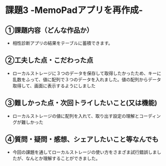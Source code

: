 # 課題3 -MemoPadアプリを再作成-

## ①課題内容（どんな作品か）
- 相性診断アプリの結果をテーブルに蓄積できます。

## ②工夫した点・こだわった点
- ローカルストレージに３つのデータを保存して取得したかったため、キーに乱数をふって、値に配列で３つのデータを入れました。値の配列からデータ取得して、画面に表示するようにしました

## ③難しかった点・次回トライしたいこと(又は機能)
- ローカルストレージの値に配列を入れて、取り出す設定の理解とコーディングが難しかった

## ④質問・疑問・感想、シェアしたいこと等なんでも
- 今回の課題を通してローカルストレージの使い方をさまざま試行錯誤しましたが、なんとか理解することができました。

